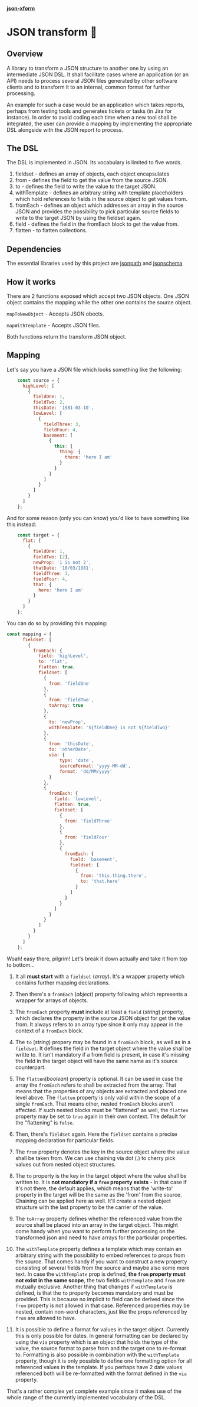 #### [json-xform](https://www.npmjs.com/package/@perpk/json-xform)
# JSON transform 🤖

## Overview
A library to transform a JSON structure to another one by using an intermediate JSON DSL.
It shall facilitate cases where an application (or an API) needs to process several JSON files
generated by other software clients and to transform it to an internal, common format for further processing.

An example for such a case would be an application which takes reports, perhaps from testing tools and generates tickets or tasks (in Jira for instance).
In order to avoid coding each time when a new tool shall be integrated, the user can provide a mapping by implementing the appropriate DSL alongside with the 
JSON report to process.

## The DSL
The DSL is implemented in JSON. Its vocabulary is limited to five words.
1. fieldset - defines an array of objects, each object encapsulates 
2. from - defines the field to get the value from the source JSON.
3. to - defines the field to write the value to the target JSON.
4. withTemplate - defines an arbitrary string with template placeholders which hold references to fields in the source object to get values from.
5. fromEach - defines an object which addresses an array in the source JSON and provides the possibility to pick particular source fields to write to the target JSON by using the fieldset again.
6. field - defines the field in the fromEach block to get the value from.
7. flatten - to flatten collections.

## Dependencies
The essential libraries used by this project are [jsonpath](https://www.npmjs.com/package/jsonpath) and [jsonschema](https://www.npmjs.com/package/jsonschema)

## How it works
There are 2 functions exposed which accept two JSON objects. One JSON object contains the mapping while the other one contains the source object.

`mapToNewObject` - Accepts JSON obects.

`mapWithTemplate` - Accepts JSON files.

Both functions return the transform JSON object.

## Mapping
Let's say you have a JSON file which looks something like the following:

```javascript
    const source = {
      highLevel: [
        {
          fieldOne: 1,
          fieldTwo: 2,
          thisDate: '1981-03-10',
          lowLevel: [
            {
              fieldThree: 3,
              fieldFour: 4,
              basement: [
                {
                  this: {
                    thing: {
                      there: 'here I am'
                    }
                  }
                }
              ]
            }
          ]
        }
      ]
    };
```

And for some reason (only you can know) you'd like to have something like this instead:
```javascript
    const target = {
      flat: [
        {
          fieldOne: 1,
          fieldTwo: [2],
          newProp: '1 is not 2',
          thatDate: '10/03/1981',
          fieldThree: 3,
          fieldFour: 4,
          that: {
            here: 'here I am'
          }
        }
      ]
    };
```

You can do so by providing this mapping:
```javascript
const mapping = {
      fieldset: [
        {
          fromEach: {
            field: 'highLevel',
            to: 'flat',
            flatten: true,
            fieldset: [
              {
                from: 'fieldOne'
              },
              {
                from: 'fieldTwo',
                toArray: true
              },
              {
                to: 'newProp',
                withTemplate: '${fieldOne} is not ${fieldTwo}'
              },
              {
                from: 'thisDate',
                to: 'otherDate',
                via: {
                    type: 'date',
                    sourceFormat: 'yyyy-MM-dd',
                    format: 'dd/MM/yyyy'
                }
              },
              {
                fromEach: {
                  field: 'lowLevel',
                  flatten: true,
                  fieldset: [
                    {
                      from: 'fieldThree'
                    },
                    {
                      from: 'fieldFour'
                    },
                    {
                      fromEach: {
                        field: 'basement',
                        fieldset: [
                          {
                            from: 'this.thing.there',
                            to: 'that.here'
                          }
                        ]
                      }
                    }
                  ]
                }
              }
            ]
          }
        }
      ]
    };
```

Woah! easy there, pilgrim! Let's break it down actually and take it from top to bottom...

1. It all **must start** with a `fieldset` (_array_). It's a wrapper property which contains further mapping declarations.

2. Then there's a `fromEach` (_object_) property following which represents a wrapper for arrays of objects.

3. The `fromEach` property **must** include at least a `field` (_string_) property, which declares the property in the source JSON object for get the value from. It always refers to an array type since it only may appear in the context of a `fromEach` block.

4. The `to` (_string_) propery may be found in a `fromEach` block, as well as in a `fieldset`. It defines the field in the target object where the value shall be writte to. It isn't mandatory if a from field is present, in case it's missing the field in the target object will have the same name as it's source counterpart.

5. The `flatten`(_boolean_) property is optional. It can be used in case the array the `fromEach` refers to shall be extracted from the array. That means that the properties of any objects are extracted and placed one level above. The `flatten` property is only valid within the scope of a single `fromEach`. That means other, nested `fromEach` blocks aren't affected. If such nested blocks must be "flattened" as well, the `flatten` property may be set to `true` again in their own context. The default for the "flattening" is `false`.

6. Then, there's `fieldset` again. Here the `fieldset` contains a precise mapping declaration for particular fields. 

7. The `from` property denotes the key in the source object where the value shall be taken from. We can use chaining via dot (.) to cherry pick values out from nested object structures.

8. The `to` property is the key in the target object where the value shall be written to. It is **not mandatory if a `from` property exists** - in that case if it's not there, the default applies, which means that the 'write-to' property in the target will be the same as the 'from' from the source. Chaining can be applied here as well. It'll create a nested object structure with the last property to be the carrier of the value.

9. The `toArray` property defines whether the referenced value from the source shall be placed into an array in the target object. This might come handy when you want to perform further processing on the transformed json and need to have arrays for the particular properties.

10. The `withTemplate` property defines a template which may contain an arbitrary string with the possibility to embed references to props from the source. That comes handy if you want to construct a new property consisting of several fields from the source and maybe also some more text. In case the `withTemplate` prop is defined, **the `from` property must not exist in the same scope**, the two fields `withTemplate` and `from` are mutually exclusive. Another thing that changes if `withTemplate` is defined, is that the `to` property becomes mandatory and must be provided. This is because no implicit to field can be derived since the `from` property is not allowed in that case. Referenced properties may be nested, contain non-word characters, just like the props referenced by `from` are allowed to have.

12. It is possible to define a format for values in the target object. Currently this is only possible for dates. In general formatting can be declared by using the `via` property which is an object that holds the type of the value, the source format to parse from and the target one to re-format to. Formatting is also possible in combination with the `withTemplate` property, though it is only possible to define one formatting option for all referenced values in the template. If you perhaps have 2 date values referenced both will be re-formatted with the format defined in the `via` property.

That's a rather complex yet complete example since it makes use of the whole range of the currently implemented vocabulary of the DSL.

